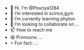 - 👋 Hi, I’m @Pouriya1284
- 👀 I’m interested in scince,gym
- 🌱 I’m currently learning phyton
- 💞️ I’m looking to collaborate on ...
- 📫 How to reach me 
- 😄 Pronouns: ...
- ⚡ Fun fact: ...

<!---
Pouriya1284/Pouriya1284 is a ✨ special ✨ repository because its `README.md` (this file) appears on your GitHub profile.
You can click the Preview link to take a look at your changes.
--->
